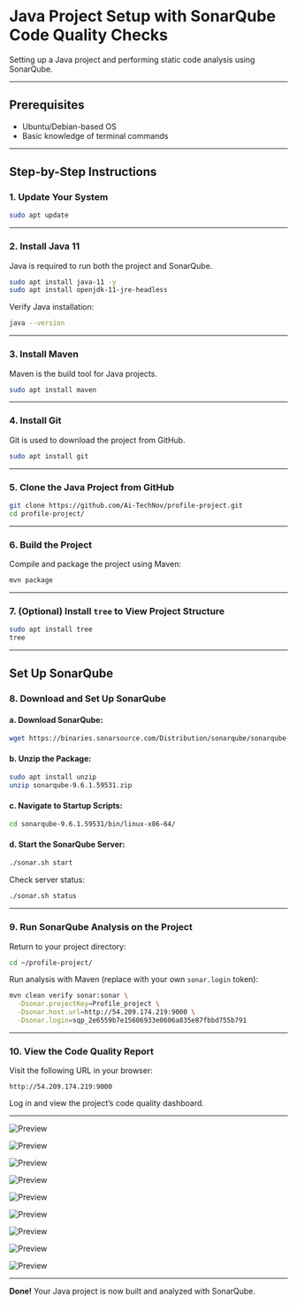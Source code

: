 # Java Project Setup with SonarQube Code Quality Checks

Setting up a Java project and performing static code analysis using SonarQube.

---

##  Prerequisites

- Ubuntu/Debian-based OS
- Basic knowledge of terminal commands

---

## Step-by-Step Instructions

### 1. Update Your System

```bash
sudo apt update
```

---

### 2. Install Java 11

Java is required to run both the project and SonarQube.

```bash
sudo apt install java-11 -y
sudo apt install openjdk-11-jre-headless
```

Verify Java installation:

```bash
java --version
```

---

### 3. Install Maven

Maven is the build tool for Java projects.

```bash
sudo apt install maven
```

---

### 4. Install Git

Git is used to download the project from GitHub.

```bash
sudo apt install git
```

---

### 5. Clone the Java Project from GitHub

```bash
git clone https://github.com/Ai-TechNov/profile-project.git
cd profile-project/
```

---

### 6. Build the Project

Compile and package the project using Maven:

```bash
mvn package
```

---

### 7. (Optional) Install `tree` to View Project Structure

```bash
sudo apt install tree
tree
```

---

##  Set Up SonarQube

### 8. Download and Set Up SonarQube

#### a. Download SonarQube:

```bash
wget https://binaries.sonarsource.com/Distribution/sonarqube/sonarqube-9.6.1.59531.zip
```

#### b. Unzip the Package:

```bash
sudo apt install unzip
unzip sonarqube-9.6.1.59531.zip
```

#### c. Navigate to Startup Scripts:

```bash
cd sonarqube-9.6.1.59531/bin/linux-x86-64/
```

#### d. Start the SonarQube Server:

```bash
./sonar.sh start
```

Check server status:

```bash
./sonar.sh status
```

---

### 9. Run SonarQube Analysis on the Project

Return to your project directory:

```bash
cd ~/profile-project/
```

Run analysis with Maven (replace with your own `sonar.login` token):

```bash
mvn clean verify sonar:sonar \
  -Dsonar.projectKey=Profile_project \
  -Dsonar.host.url=http://54.209.174.219:9000 \
  -Dsonar.login=sqp_2e6559b7e15606933e0606a835e87fbbd755b791
```

---

### 10. View the Code Quality Report

Visit the following URL in your browser:

```
http://54.209.174.219:9000
```

Log in and view the project’s code quality dashboard.

---

![Preview](./Images/j1.png)



![Preview](./Images/j2.png)



![Preview](./Images/j3.png)



![Preview](./Images/j4.png)



![Preview](./Images/j5.png)



![Preview](./Images/j6.png)



![Preview](./Images/j7.png)



![Preview](./Images/j8.png)



![Preview](./Images/j9.png)

---



**Done!** Your Java project is now built and analyzed with SonarQube.



